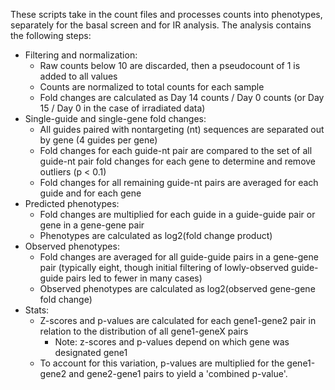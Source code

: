 These scripts take in the count files and processes counts into phenotypes, separately for the basal screen and for IR analysis. The analysis contains the following steps:

- Filtering and normalization:
    - Raw counts below 10 are discarded, then a pseudocount of 1 is added to all values
    - Counts are normalized to total counts for each sample
    - Fold changes are calculated as Day 14 counts / Day 0 counts (or Day 15 / Day 0 in the case of irradiated data)
- Single-guide and single-gene fold changes:
    - All guides paired with nontargeting (nt) sequences are separated out by gene (4 guides per gene)
    - Fold changes for each guide-nt pair are compared to the set of all guide-nt pair fold changes for each gene to determine and remove outliers (p < 0.1)
    - Fold changes for all remaining guide-nt pairs are averaged for each guide and for each gene
- Predicted phenotypes:
    - Fold changes are multiplied for each guide in a guide-guide pair or gene in a gene-gene pair
    - Phenotypes are calculated as log2(fold change product)
- Observed phenotypes:
    - Fold changes are averaged for all guide-guide pairs in a gene-gene pair (typically eight, though initial filtering of lowly-observed guide-guide pairs led to fewer in many cases)
    - Observed phenotypes are calculated as log2(observed gene-gene fold change)
- Stats:
    - Z-scores and p-values are calculated for each gene1-gene2 pair in relation to the distribution of all gene1-geneX pairs
        - Note: z-scores and p-values depend on which gene was designated gene1
    - To account for this variation, p-values are multiplied for the gene1-gene2 and gene2-gene1 pairs to yield a 'combined p-value'.
